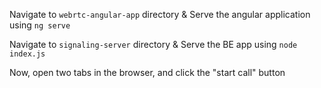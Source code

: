 Navigate to `webrtc-angular-app` directory &  Serve the angular application using `ng serve` 

Navigate to `signaling-server` directory & Serve the BE app using `node index.js`

Now, open two tabs in the browser, and click the "start call" button
